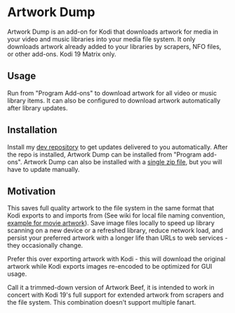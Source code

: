 # Artwork Dump

Artwork Dump is an add-on for Kodi that downloads artwork for media in your video and music libraries
into your media file system. It only downloads artwork already added to your libraries by scrapers,
NFO files, or other add-ons. Kodi 19 Matrix only.

## Usage

Run from "Program Add-ons" to download artwork for all video or music library items. It can also be
configured to download artwork automatically after library updates.

## Installation

Install my [dev repository][1] to get updates delivered to you automatically. After the repo is
installed, Artwork Dump can be installed from "Program add-ons". Artwork Dump can also be installed
with a [single zip file][2], but you will have to update manually.

[1]: https://github.com/rmrector/repository.rector.stuff/raw/python3/latest/repository.rector.stuff-latest.zip
[2]: https://github.com/rmrector/repository.rector.stuff/raw/python3/latest/script.artwork.dump-latest.zip

## Motivation

This saves full quality artwork to the file system in the same format that Kodi exports to and imports
from (See wiki for local file naming convention, [example for movie artwork][3]). Save image files
locally to speed up library scanning on a new device or a refreshed library, reduce network load,
and persist your preferred artwork with a longer life than URLs to web services - they occasionally change.

Prefer this over exporting artwork with Kodi - this will download the original artwork while Kodi
exports images re-encoded to be optimized for GUI usage.

Call it a trimmed-down version of Artwork Beef, it is intended to work in concert with Kodi 19's
full support for extended artwork from scrapers and the file system. This combination doesn't support multiple fanart.

[3]: https://kodi.wiki/view/Movie_artwork
